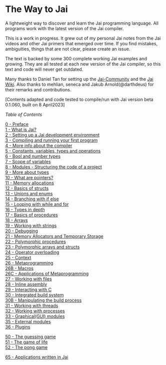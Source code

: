 # The Way to Jai
A lightweight way to discover and learn the Jai programming language. All programs work with the latest version of the Jai compiler.

This is a work in progress. It grew out of my personal Jai notes from the Jai videos and other Jai primers that emerged over time.
If you find mistakes, ambiguities, things that are not clear, please create an issue.

The text is backed by some 300 complete working Jai examples and growing. They are all tested at each new version of the Jai compiler, so this text and code will never get outdated.

Many thanks to Daniel Tan for setting up the [Jai-Community](https://jai.community/) and the [Jai Wiki](https://github.com/Jai-Community/Jai-Community-Library/wiki).
Also thanks to mehlian, seneca and Jakub Arnold(@darthdeus) for their remarks and contributions.

[Contents adapted and code tested to compile/run with Jai version beta 0.1.060, built on 8 April2023]

_Table of Contents_

   [0 -  Preface](https://github.com/Ivo-Balbaert/The_Way_to_Jai/blob/main/book/0_Preface.md)  
   [1 -  What is Jai?](https://github.com/Ivo-Balbaert/The_Way_to_Jai/blob/main/book/1_What_is_Jai.md)   
   [2 -  Setting up a Jai development environment](https://github.com/Ivo-Balbaert/The_Way_to_Jai/blob/main/book/2_Setting_up_a_Jai_Development_Environment.md)  
   [3 - Compiling and running your first program](https://github.com/Ivo-Balbaert/The_Way_to_Jai/blob/main/book/3_Compiling_and_running_your_first_program.md)  
   [4 - More info about the compiler](https://github.com/Ivo-Balbaert/The_Way_to_Jai/blob/main/book/4_More_info_about_the_compiler.md)  
   [5 - Constants, variables, types and operations](https://github.com/Ivo-Balbaert/The_Way_to_Jai/blob/main/book/5_Constants%2C%20variables%2C%20types%20and%20operations.md)  
   [6 - Bool and number types](https://github.com/Ivo-Balbaert/The_Way_to_Jai/blob/main/book/6_bool_and_number_types.md)  
   [7 - Scope of variables](https://github.com/Ivo-Balbaert/The_Way_to_Jai/blob/main/book/7_Scope_of_Variables.md)  
   [8 - Modules - Structuring the code of a project](https://github.com/Ivo-Balbaert/The_Way_to_Jai/blob/main/book/8_Modules_-_Structuring_the_code_of_a_project.md)      
   [9 - More about types](https://github.com/Ivo-Balbaert/The_Way_to_Jai/blob/main/book/9_More_about_types.md)  
   [10 - What are pointers?](https://github.com/Ivo-Balbaert/The_Way_to_Jai/blob/main/book/10_What_are_pointers.md)  
   [11 - Memory allocations](https://github.com/Ivo-Balbaert/The_Way_to_Jai/blob/main/book/11_Allocating%20and%20freeing%20memory.md)  
   [12 - Basics of structs](https://github.com/Ivo-Balbaert/The_Way_to_Jai/blob/main/book/12_Basics%20of%20structs.md)    
   [13 - Unions and enums](https://github.com/Ivo-Balbaert/The_Way_to_Jai/blob/main/book/13_Unions%20and%20enums.md)     
   [14 - Branching with if else](https://github.com/Ivo-Balbaert/The_Way_to_Jai/blob/main/book/14_Branching_with_if_else.md)  
   [15 - Looping with while and for](https://github.com/Ivo-Balbaert/The_Way_to_Jai/blob/main/book/15_Looping%20with%20while%20and%20for.md)     
   [16 - Types in depth](https://github.com/Ivo-Balbaert/The_Way_to_Jai/blob/main/book/16_Types%20in%20depth.md)    
   [17 - Basics of procedures](https://github.com/Ivo-Balbaert/The_Way_to_Jai/blob/main/book/17_Basics%20of%20procedures.md)  
   [18 - Arrays](https://github.com/Ivo-Balbaert/The_Way_to_Jai/blob/main/book/18_Arrays.md)  
   [19 - Working with strings](https://github.com/Ivo-Balbaert/The_Way_to_Jai/blob/main/book/19_Working_with_Strings.md)  
   [20 - Debugging](https://github.com/Ivo-Balbaert/The_Way_to_Jai/blob/main/book/20_Debugging.md)    
   [21 - Memory Allocators and Temporary Storage](https://github.com/Ivo-Balbaert/The_Way_to_Jai/blob/main/book/21_Memory_Allocators_and_Temporary_Storage.md)  
   [22 - Polymorphic procedures](https://github.com/Ivo-Balbaert/The_Way_to_Jai/blob/main/book/22_Polymorphic%20procedures.md)  
   [23 - Polymorphic arrays and structs](https://github.com/Ivo-Balbaert/The_Way_to_Jai/blob/main/book/23_Polymorphic%20arrays_and_structs.md)  
   [24 - Operator overloading](https://github.com/Ivo-Balbaert/The_Way_to_Jai/blob/main/book/24_Operator_Overloading.md)  
   [25 - Context](https://github.com/Ivo-Balbaert/The_Way_to_Jai/blob/main/book/25_Context.md)  
   [26 - Metaprogramming](https://github.com/Ivo-Balbaert/The_Way_to_Jai/blob/main/book/26_Metaprogramming.md)  
   [26B - Macros](https://github.com/Ivo-Balbaert/The_Way_to_Jai/blob/main/book/26B_Macros.md)   
   [26C - Applications of Metaprogramming](https://github.com/Ivo-Balbaert/The_Way_to_Jai/blob/main/book/26C_Applications%20of%20Metaprogramming.md)        
   [27 - Working with files](https://github.com/Ivo-Balbaert/The_Way_to_Jai/blob/main/book/27_Working_with_Files.md)       
   [28 - Inline assembly](https://github.com/Ivo-Balbaert/The_Way_to_Jai/blob/main/book/28_Inline_Assembly.md)  
   [29 - Interacting with C](https://github.com/Ivo-Balbaert/The_Way_to_Jai/blob/main/book/29_Interacting%20with%20C.md)    
   [30 - Integrated build system](https://github.com/Ivo-Balbaert/The_Way_to_Jai/blob/main/book/30_Integrated_build_system.md)  
   [30B - Manipulating the build process](https://github.com/Ivo-Balbaert/The_Way_to_Jai/blob/main/book/30B_Manipulating%20the%20build%20process.md)      
   [31 - Working with threads](https://github.com/Ivo-Balbaert/The_Way_to_Jai/blob/main/book/31_Working%20with%20threads.md)  
   [32 - Working with processes](https://github.com/Ivo-Balbaert/The_Way_to_Jai/blob/main/book/32_Working%20with%20processes.md)  
   [33 - Graphical(GUI) modules](https://github.com/Ivo-Balbaert/The_Way_to_Jai/blob/main/book/33_Graphical%20modules.md)    
   [35 - External modules](https://github.com/Ivo-Balbaert/The_Way_to_Jai/blob/main/book/35_External_modules.md)      
   [36 - Plugins](https://github.com/Ivo-Balbaert/The_Way_to_Jai/blob/main/book/36_Plugins.md)    

   [50 - The guessing game](https://github.com/Ivo-Balbaert/The_Way_to_Jai/blob/main/book/50_The%20guessing%20game.md)      
   [51 - The game of life](https://github.com/Ivo-Balbaert/The_Way_to_Jai/blob/main/book/51_The%20Game%20of%20Life.md)   
   [52 - The pong game](https://github.com/Ivo-Balbaert/The_Way_to_Jai/blob/main/book/52_The%20Pong%20game.md)  

   [65 - Applications written in Jai](https://github.com/Ivo-Balbaert/The_Way_to_Jai/blob/main/book/65_Applications%20written%20in%20Jai.md)  

     
 
